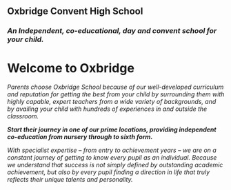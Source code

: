 ## Oxbridge Convent High School

### _An Independent, co-educational, day and convent school for your child._

# Welcome to Oxbridge

_Parents choose Oxbridge School because of our well-developed curriculum and reputation for getting the best from your child by surrounding them with highly capable, expert teachers from a wide variety of backgrounds, and by availing your child with hundreds of experiences in and outside the classroom._

**_Start their journey in one of our prime locations, providing independent co-education from nursery through to sixth form._**

_With specialist expertise – from entry to achievement years – we are on a constant journey of getting to know every pupil as an individual. Because we understand that success is not simply defined by outstanding academic achievement, but also by every pupil finding a direction in life that truly reflects their unique talents and personality._
